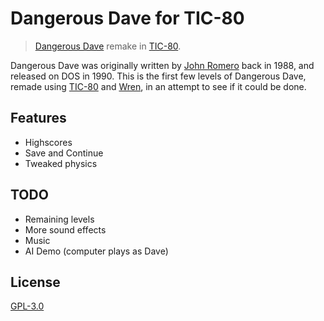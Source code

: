 # Dangerous Dave for TIC-80

> [Dangerous Dave](https://en.wikipedia.org/wiki/Dangerous_Dave) remake in [TIC-80](https://tic.computer).

Dangerous Dave was originally written by [John Romero](https://en.wikipedia.org/wiki/John_Romero) back in 1988, and released on DOS in 1990. This is the first few levels of Dangerous Dave, remade using [TIC-80](https://tic.computer) and [Wren](http://wren.io), in an attempt to see if it could be done.

## Features

- Highscores
- Save and Continue
- Tweaked physics

## TODO

- Remaining levels
- More sound effects
- Music
- AI Demo (computer plays as Dave)

## License

[GPL-3.0](LICENSE)
